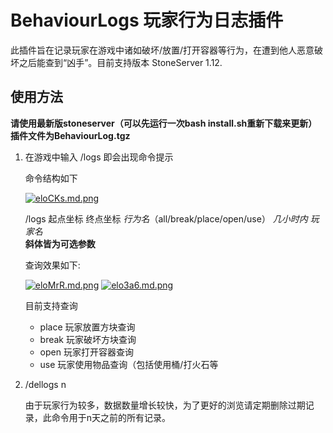 # BehaviourLogs 玩家行为日志插件
此插件旨在记录玩家在游戏中诸如破坏/放置/打开容器等行为，在遭到他人恶意破坏之后能查到“凶手”。目前支持版本 StoneServer 1.12.
## 使用方法
**请使用最新版stoneserver（可以先运行一次bash install.sh重新下载来更新） 插件文件为BehaviourLog.tgz**
1. 在游戏中输入 /logs 即会出现命令提示
   
   命令结构如下
   
   [![eloCKs.md.png](https://s2.ax1x.com/2019/07/28/eloCKs.md.png)](https://imgchr.com/i/eloCKs)
   
   /logs 起点坐标 终点坐标 *行为名*（all/break/place/open/use） *几小时内* *玩家名*   
   **斜体皆为可选参数**
   
   查询效果如下:
   
   [![eloMrR.md.png](https://s2.ax1x.com/2019/07/28/eloMrR.md.png)](https://imgchr.com/i/eloMrR)
   [![elo3a6.md.png](https://s2.ax1x.com/2019/07/28/elo3a6.md.png)](https://imgchr.com/i/elo3a6)

   目前支持查询
   - place 玩家放置方块查询
   - break 玩家破坏方块查询
   - open 玩家打开容器查询
   - use 玩家使用物品查询（包括使用桶/打火石等

2. /dellogs n
   
   由于玩家行为较多，数据数量增长较快，为了更好的浏览请定期删除过期记录，此命令用于n天之前的所有记录。